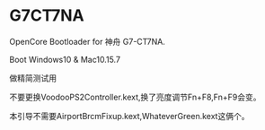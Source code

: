 # G7CT7NA
OpenCore Bootloader for 神舟 G7-CT7NA.

Boot Windows10 & Mac10.15.7

做精简测试用

不要更换VoodooPS2Controller.kext,换了亮度调节Fn+F8,Fn+F9会变。

本引导不需要AirportBrcmFixup.kext,WhateverGreen.kext这俩个。
